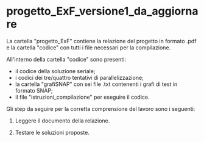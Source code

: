 # progetto_ExF_versione1_da_aggiornare

La cartella "progetto_ExF" contiene la relazione del progetto in formato .pdf e la cartella "codice" con tutti i file necessari per la compilazione.

All'interno della cartella "codice" sono presenti:
- il codice della soluzione seriale;
- i codici dei tre/quattro tentativi di parallelizzazione;
- la cartella "grafiSNAP" con sei file .txt contenenti i grafi di test in formato SNAP;
- il file "istruzioni_compilazione" per eseguire il codice.

Gli step da seguire per la corretta comprensione del lavoro sono i seguenti:

1. Leggere il documento della relazione.

2. Testare le soluzioni proposte.
